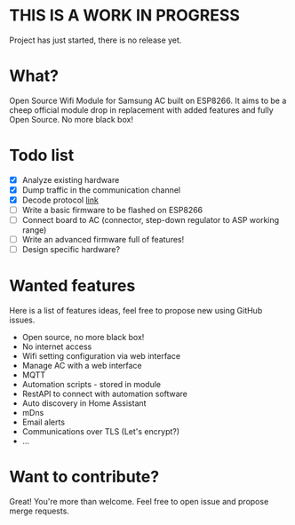 # THIS IS A WORK IN PROGRESS
Project has just started, there is no release yet.

# What?
Open Source Wifi Module for Samsung AC built on ESP8266. It aims to be a cheep
official module drop in replacement with added features and fully Open Source.
No more black box!

# Todo list

- [x] Analyze existing hardware
- [x] Dump traffic in the communication channel
- [x] Decode protocol [link](protocol/README.md)
- [ ] Write a basic firmware to be flashed on ESP8266
- [ ] Connect board to AC (connector, step-down regulator to ASP working range)
- [ ] Write an advanced firmware full of features!
- [ ] Design specific hardware?

# Wanted features
Here is a list of features ideas, feel free to propose new using GitHub issues.

* Open source, no more black box!
* No internet access
* Wifi setting configuration via web interface
* Manage AC with a web interface
* MQTT
* Automation scripts - stored in module
* RestAPI to connect with automation software
* Auto discovery in Home Assistant
* mDns
* Email alerts
* Communications over TLS (Let's encrypt?)
* …

# Want to contribute?
Great! You're more than welcome. Feel free to open issue and propose merge requests.
